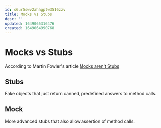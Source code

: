 ```yaml
---
id: s6ur5swv2ahhgptw3516zzv
title: Mocks vs Stubs
desc: ''
updated: 1649065316476
created: 1649064990768
---
```


# Mocks vs Stubs

According to Martin Fowler's article [Mocks aren't Stubs](https://martinfowler.com/articles/mocksArentStubs.html)

## Stubs
Fake objects that just return canned, predefined answers to method calls.

## Mock
More advanced stubs that also allow assertion of method calls.
